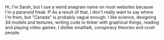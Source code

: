Hi, I'm Sarah, but I use a weird anagram name on most websites because I'm a paranoid freak :P
As a result of that, I don't really want to say where I'm from, but "Canada" is probably vague enough.
I like science, designing 3d models and textures, writing code to tinker with graphical things, reading and playing video games.
I dislike smalltalk, conspiracy theories and cruel people.
